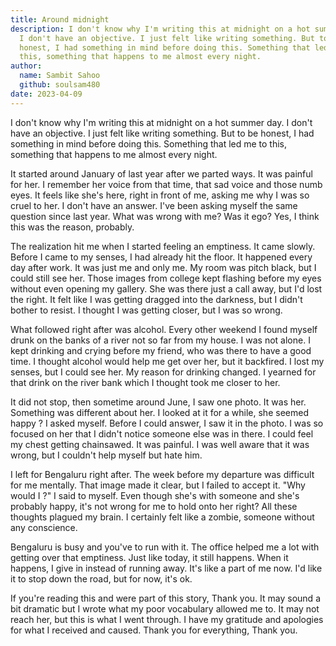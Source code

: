 ```yaml
---
title: Around midnight
description: I don't know why I'm writing this at midnight on a hot summer day.
  I don't have an objective. I just felt like writing something. But to be
  honest, I had something in mind before doing this. Something that led me to
  this, something that happens to me almost every night.
author:
  name: Sambit Sahoo
  github: soulsam480
date: 2023-04-09
---
```

I don't know why I'm writing this at midnight on a hot summer day. I don't have an objective. I just felt like writing something. But to be honest, I had something in mind before doing this. Something that led me to this, something that happens to me almost every night.

It started around January of last year after we parted ways. It was painful for her. I remember her voice from that time, that sad voice and those numb eyes. It feels like she's here, right in front of me, asking me why I was so cruel to her. I don't have an answer. I've been asking myself the same question since last year. What was wrong with me? Was it ego? Yes, I think this was the reason, probably.

The realization hit me when I started feeling an emptiness. It came slowly. Before I came to my senses, I had already hit the floor. It happened every day after work. It was just me and only me. My room was pitch black, but I could still see her. Those images from college kept flashing before my eyes without even opening my gallery. She was there just a call away, but I'd lost the right. It felt like I was getting dragged into the darkness, but I didn't bother to resist. I thought I was getting closer, but I was so wrong.

What followed right after was alcohol. Every other weekend I found myself drunk on the banks of a river not so far from my house. I was not alone. I kept drinking and crying before my friend, who was there to have a good time. I thought alcohol would help me get over her, but it backfired. I lost my senses, but I could see her. My reason for drinking changed. I yearned for that drink on the river bank which I thought took me closer to her.

It did not stop, then sometime around June, I saw one photo. It was her. Something was different about her. I looked at it for a while, she seemed happy ? I asked myself. Before I could answer, I saw it in the photo. I was so focused on her that I didn't notice someone else was in there. I could feel my chest getting chainsawed. It was painful. I was well aware that it was wrong, but I couldn't help myself but hate him.

I left for Bengaluru right after. The week before my departure was difficult for me mentally. That image made it clear, but I failed to accept it. "Why would I ?" I said to myself. Even though she's with someone and she's probably happy, it's not wrong for me to hold onto her right? All these thoughts plagued my brain. I certainly felt like a zombie, someone without any conscience.

Bengaluru is busy and you've to run with it. The office helped me a lot with getting over that emptiness. Just like today, it still happens. When it happens, I give in instead of running away. It's like a part of me now. I'd like it to stop down the road, but for now, it's ok.

If you're reading this and were part of this story, Thank you. It may sound a bit dramatic but I wrote what my poor vocabulary allowed me to. It may not reach her, but this is what I went through. I have my gratitude and apologies for what I received and caused. Thank you for everything, Thank you.